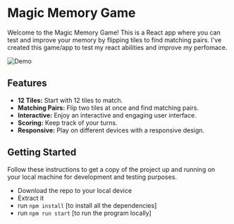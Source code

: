 # Magic Memory Game

Welcome to the Magic Memory Game!
This is a React app where you can test and improve your memory by flipping tiles to find matching pairs.
I've created this game/app to test my react abilities and improve my perfomace.

![Demo]([https://memorygamebysandesh.netlify.app/])

## Features

- **12 Tiles:** Start with 12 tiles to match.
- **Matching Pairs:** Flip two tiles at once and find matching pairs.
- **Interactive:** Enjoy an interactive and engaging user interface.
- **Scoring:** Keep track of your turns.
- **Responsive:** Play on different devices with a responsive design.

## Getting Started
Follow these instructions to get a copy of the project up and running on your local machine for development and testing purposes.

- Download the repo to your local device
- Extract it
- run `npm install` [to install all the dependencies]
- run `npm run start` [to run the program locally]


